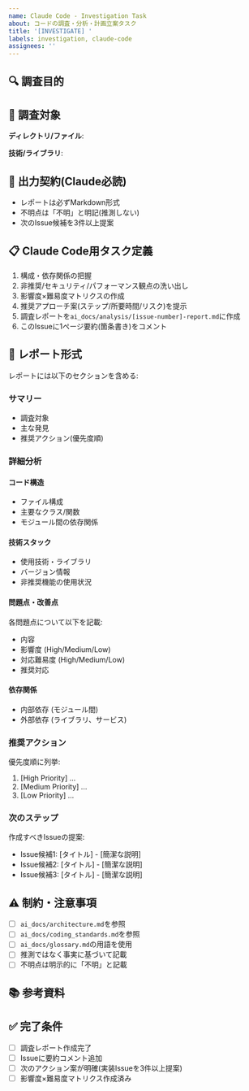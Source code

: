 ```yaml
---
name: Claude Code - Investigation Task
about: コードの調査・分析・計画立案タスク
title: '[INVESTIGATE] '
labels: investigation, claude-code
assignees: ''
---
```


## 🔍 調査目的


## 📂 調査対象
**ディレクトリ/ファイル**:


**技術/ライブラリ**:


## 📑 出力契約(Claude必読)
- レポートは必ずMarkdown形式
- 不明点は「不明」と明記(推測しない)
- 次のIssue候補を3件以上提案

## 📋 Claude Code用タスク定義

1. 構成・依存関係の把握
2. 非推奨/セキュリティ/パフォーマンス観点の洗い出し
3. 影響度×難易度マトリクスの作成
4. 推奨アプローチ案(ステップ/所要時間/リスク)を提示
5. 調査レポートを`ai_docs/analysis/[issue-number]-report.md`に作成
6. このIssueに1ページ要約(箇条書き)をコメント

## 📄 レポート形式

レポートには以下のセクションを含める:

### サマリー
- 調査対象
- 主な発見
- 推奨アクション(優先度順)

### 詳細分析

#### コード構造
- ファイル構成
- 主要なクラス/関数
- モジュール間の依存関係

#### 技術スタック
- 使用技術・ライブラリ
- バージョン情報
- 非推奨機能の使用状況

#### 問題点・改善点
各問題点について以下を記載:
- 内容
- 影響度 (High/Medium/Low)
- 対応難易度 (High/Medium/Low)
- 推奨対応

#### 依存関係
- 内部依存 (モジュール間)
- 外部依存 (ライブラリ、サービス)

### 推奨アクション
優先度順に列挙:
1. [High Priority] ...
2. [Medium Priority] ...
3. [Low Priority] ...

### 次のステップ
作成すべきIssueの提案:
- Issue候補1: [タイトル] - [簡潔な説明]
- Issue候補2: [タイトル] - [簡潔な説明]
- Issue候補3: [タイトル] - [簡潔な説明]

## ⚠️ 制約・注意事項
- [ ] `ai_docs/architecture.md`を参照
- [ ] `ai_docs/coding_standards.md`を参照
- [ ] `ai_docs/glossary.md`の用語を使用
- [ ] 推測ではなく事実に基づいて記載
- [ ] 不明点は明示的に「不明」と記載

## 📚 参考資料
<!-- 関連Issue、ドキュメント、外部リンクなど -->


## ✅ 完了条件
- [ ] 調査レポート作成完了
- [ ] Issueに要約コメント追加
- [ ] 次のアクション案が明確(実装Issueを3件以上提案)
- [ ] 影響度×難易度マトリクス作成済み
